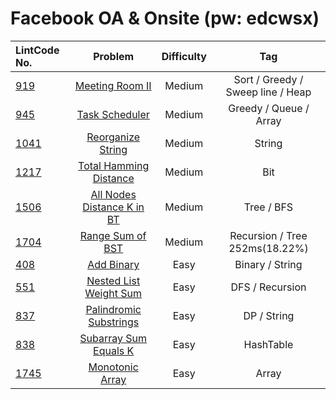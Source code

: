 # Facebook OA & Onsite (pw: edcwsx)

| LintCode No. | Problem | Difficulty | Tag 
| :-------- | :-------: | :---------: | :------:
| [919](https://www.lintcode.com/problem/meeting-rooms-ii/description?_from=ladder&&fromId=130) | [Meeting Room II](https://github.com/weltond/DataStructure/blob/master/LintCode/Companies/FaceBook/919-Meeting-Rooms%20II.md) | Medium | Sort / Greedy / Sweep line / Heap
| [945](https://www.lintcode.com/problem/task-scheduler/description?_from=ladder&&fromId=130) | [Task Scheduler]() | Medium | Greedy / Queue / Array
| [1041](https://www.lintcode.com/problem/reorganize-string/description?_from=ladder&&fromId=130) | [Reorganize String]() | Medium | String
| [1217](https://www.lintcode.com/problem/total-hamming-distance/description?_from=ladder&&fromId=130) | [Total Hamming Distance]() | Medium | Bit
| [1506](https://www.lintcode.com/problem/all-nodes-distance-k-in-binary-tree/description?_from=ladder&&fromId=130) | [All Nodes Distance K in BT]() | Medium | Tree / BFS
| [1704]() | [Range Sum of BST]() | Medium | Recursion / Tree 252ms(18.22%) 
| [408]() | [Add Binary]() | Easy | Binary / String
| [551](https://www.lintcode.com/problem/nested-list-weight-sum/description?_from=ladder&&fromId=130) | [Nested List Weight Sum](https://github.com/weltond/DataStructure/blob/master/LintCode/Companies/FaceBook/551-Nested-List-Weight-Sum.md) | Easy | DFS / Recursion
| [837](https://www.lintcode.com/problem/palindromic-substrings/description?_from=ladder&&fromId=130) | [Palindromic Substrings](https://github.com/weltond/DataStructure/blob/master/LintCode/Companies/FaceBook/837-Palindromic-Substrings.md) | Easy | DP / String
| [838](https://www.lintcode.com/problem/subarray-sum-equals-k/description?_from=ladder&&fromId=130) | [Subarray Sum Equals K](https://github.com/weltond/DataStructure/blob/master/LintCode/Companies/FaceBook/838-Subarray-Sum-Equals-K.md) | Easy | HashTable
| [1745](https://www.lintcode.com/problem/monotonic-array/description?_from=ladder&&fromId=130) | [Monotonic Array](https://github.com/weltond/DataStructure/blob/master/LintCode/Companies/FaceBook/1745-Monotonic-Array.md) | Easy | Array
